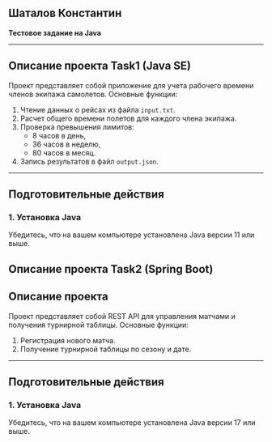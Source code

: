 ## Шаталов Константин
**Тестовое задание на Java**

---

## Описание проекта Task1 (Java SE)

Проект представляет собой приложение для учета рабочего времени членов экипажа самолетов. Основные функции:
1. Чтение данных о рейсах из файла `input.txt`.
2. Расчет общего времени полетов для каждого члена экипажа.
3. Проверка превышения лимитов:
   - 8 часов в день,
   - 36 часов в неделю,
   - 80 часов в месяц.
4. Запись результатов в файл `output.json`.

---

## Подготовительные действия

### 1. Установка Java
Убедитесь, что на вашем компьютере установлена Java версии 11 или выше.




## Описание проекта Task2 (Spring Boot)

## Описание проекта

Проект представляет собой REST API для управления матчами и получения турнирной таблицы. Основные функции:
1. Регистрация нового матча.
2. Получение турнирной таблицы по сезону и дате.

---

## Подготовительные действия

### 1. Установка Java
Убедитесь, что на вашем компьютере установлена Java версии 17 или выше.
